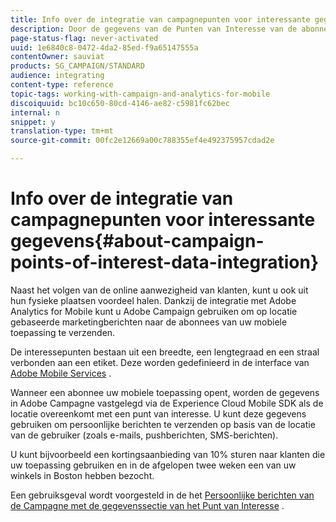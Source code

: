 ```yaml
---
title: Info over de integratie van campagnepunten voor interessante gegevens
description: Door de gegevens van de Punten van Interesse van de abonnees van uw mobiele toepassing te verzamelen, verzend op plaats-gebaseerde marketing berichten aan uw abonnees door de integratie in de Campagne van Adobe.
page-status-flag: never-activated
uuid: 1e6840c8-0472-4da2-85ed-f9a65147555a
contentOwner: sauviat
products: SG_CAMPAIGN/STANDARD
audience: integrating
content-type: reference
topic-tags: working-with-campaign-and-analytics-for-mobile
discoiquuid: bc10c650-80cd-4146-ae82-c5981fc62bec
internal: n
snippet: y
translation-type: tm+mt
source-git-commit: 00fc2e12669a00c788355ef4e492375957cdad2e

---
```



# Info over de integratie van campagnepunten voor interessante gegevens{#about-campaign-points-of-interest-data-integration}

Naast het volgen van de online aanwezigheid van klanten, kunt u ook uit hun fysieke plaatsen voordeel halen. Dankzij de integratie met Adobe Analytics for Mobile kunt u Adobe Campaign gebruiken om op locatie gebaseerde marketingberichten naar de abonnees van uw mobiele toepassing te verzenden.

De interessepunten bestaan uit een breedte, een lengtegraad en een straal verbonden aan een etiket. Deze worden gedefinieerd in de interface van [Adobe Mobile Services](https://marketing.adobe.com/resources/help/en_US/mobile/home.html) .

Wanneer een abonnee uw mobiele toepassing opent, worden de gegevens in Adobe Campagne vastgelegd via de Experience Cloud Mobile SDK als de locatie overeenkomt met een punt van interesse. U kunt deze gegevens gebruiken om persoonlijke berichten te verzenden op basis van de locatie van de gebruiker (zoals e-mails, pushberichten, SMS-berichten).

U kunt bijvoorbeeld een kortingsaanbieding van 10% sturen naar klanten die uw toepassing gebruiken en in de afgelopen twee weken een van uw winkels in Boston hebben bezocht.

Een gebruiksgeval wordt voorgesteld in de het [Persoonlijke berichten van de Campagne met de gegevenssectie van het Punt van Interesse](../../integrating/using/personalizing-campaign-messages-with-point-of-interest-data.md) .
